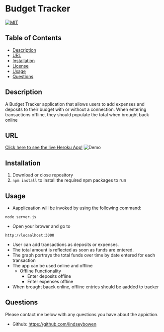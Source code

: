 # Budget Tracker
[![MIT](https://img.shields.io/badge/License-MIT-yellow.svg)](https://opensource.org/licenses/MIT)
## Table of Contents
* [Description](#description)
* [URL](#url)
* [Installation](#installation)
* [License](#license)
* [Usage](#usage)
* [Questions](#questions)
## Description 
A Budget Tracker application that allows users to add expenses and deposits to their budget with or without a connection. When entering transactions offline, they should populate the total when brought back online
## URL
[Click here to see the live Heroku App!](https://vast-island-62654.herokuapp.com/)
![Demo]()
## Installation
1. Download or close repository 
2. ```npm install``` to install the required npm packages to run 
## Usage
* Aapplicaation will be invoked by using the following command:
```
node server.js
```
* Open your brower and go to 
```
http://locaalhost:3000
```
* User can add transactions as deposits or expenses.
* The total amount is reflected as soon as funds are entered.
* The graph portrays the total funds over time by date entered for each transaction
* The app can be used online and offline
    * Offline Functionality 
        * Enter deposits offline 
        * Enter expenses offline
* When brought baack online, offline entries should be aadded to tracker

## Questions
Please contact me below with any questions you have about the appiction.
* Github: https://github.com/lindseybowen

